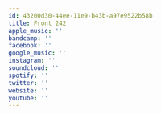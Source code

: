 ```yaml
---
id: 43200d30-44ee-11e9-b43b-a97e9522b58b
title: Front 242
apple_music: ''
bandcamp: ''
facebook: ''
google_music: ''
instagram: ''
soundcloud: ''
spotify: ''
twitter: ''
website: ''
youtube: ''
---
```

